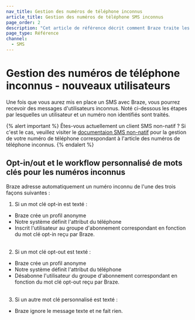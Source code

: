 ```yaml
---
nav_title: Gestion des numéros de téléphone inconnus
article_title: Gestion des numéros de téléphone SMS inconnus
page_order: 2
description: "Cet article de référence décrit comment Braze traite les numéros de téléphone SMS inconnus des nouveaux utilisateurs."
page_type: Référence
channel:
  - SMS
---
```


# Gestion des numéros de téléphone inconnus - nouveaux utilisateurs

Une fois que vous aurez mis en place un SMS avec Braze, vous pourrez recevoir des messages d'utilisateurs inconnus. Noté ci-dessous les étapes par lesquelles un utilisateur et un numéro non identifiés sont traités.

{% alert important %}
Êtes-vous actuellement un client SMS non-natif ? Si c'est le cas, veuillez visiter le [documentaion SMS non-natif](/docs/user_guide/message_building_by_channel/sms/non_native/) pour la gestion de votre numéro de téléphone correspondant à l'article des numéros de téléphone inconnus.
{% endalert %}

## Opt-in/out et le workflow personnalisé de mots clés pour les numéros inconnus

Braze adresse automatiquement un numéro inconnu de l'une des trois façons suivantes :

1. Si un mot clé opt-in est texté :
  * Braze crée un profil anonyme
  * Notre système définit l'attribut du téléphone
  * Inscrit l'utilisateur au groupe d'abonnement correspondant en fonction du mot clé opt-in reçu par Braze.<br><br>
2. Si un mot clé opt-out est texté :
  * Braze crée un profil anonyme
  * Notre système définit l'attribut du téléphone
  * Désabonne l'utilisateur du groupe d'abonnement correspondant en fonction du mot clé opt-out reçu par Braze.<br><br>
3. Si un autre mot clé personnalisé est texté :
  * Braze ignore le message texte et ne fait rien.